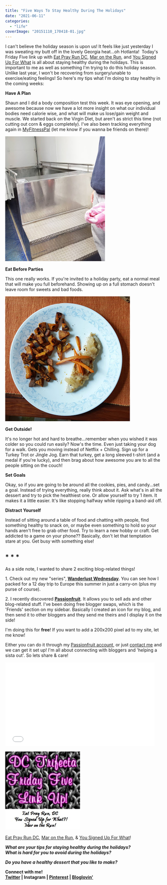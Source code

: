 ```yaml
---
title: "Five Ways To Stay Healthy During The Holidays"
date: "2021-06-11"
categories: 
  - "life"
coverImage: "20151110_170418-01.jpg"
---
```


I can't believe the holiday season is upon us! It feels like just yesterday I was sweating my butt off in the lovely Georgia heat...oh Hotlanta!  Today's Friday Five link up with [Eat Pray Run DC](http://eatprayrundc.com/), [Mar on the Run](http://marontherun.com/), and [You Signed Up For What](http://www.yousignedupforwhat.com/) is all about staying healthy during the holidays. This is important to me as well as something I'm trying to do this holiday season. Unlike last year, I won't be recovering from surgery/unable to exercise/eating feelings! So here's my tips what I'm doing to stay healthy in the coming weeks: 

  

  

**Have A Plan**

Shaun and I did a body composition test this week. It was eye opening, and awesome because now we have a lot more insight on what our individual bodies need calorie wise, and what will make us lose/gain weight and muscle. We started back on the Virgin Diet, but aren't as strict this time (not cutting out corn & eggs completely). I've also been tracking everything again in [MyFitnessPal](http://www.myfitnesspal.com/klgh88) (let me know if you wanna be friends on there)!

  

[![](images/November%2B10%252C%2B2015%2Bat%2B1044PM%2BHydrostatic%2BTesting...%2BGot%2Bsome%2Binsight%2Binto%2Bbody%2Bfat%2Band%2Bnutrition%2B%2523hydrostatic%2B%2523hydrostaticweighing%2B%2523bodyfattest%2B%2523cmma%2B%2523fitness%2B%2523fitlife.jpg)](http://1.bp.blogspot.com/-UfLnqq30BXw/VkUehKIbjAI/AAAAAAAA61Y/a0ir4ACjDPA/s1600/November%2B10%252C%2B2015%2Bat%2B1044PM%2BHydrostatic%2BTesting...%2BGot%2Bsome%2Binsight%2Binto%2Bbody%2Bfat%2Band%2Bnutrition%2B%2523hydrostatic%2B%2523hydrostaticweighing%2B%2523bodyfattest%2B%2523cmma%2B%2523fitness%2B%2523fitlife.jpg)

  

  

**Eat Before Parties**

This one really works. If you're invited to a holiday party, eat a normal meal that will make you full beforehand. Showing up on a full stomach doesn't leave room for sweets and bad foods. 

  

[![](images/20151110_170418-01.jpg)](http://3.bp.blogspot.com/-VQC5RzWC20I/VkUfnkMpWZI/AAAAAAAA61o/umCqn_FUesA/s1600/20151110_170418-01.jpg)

  

  

**Get Outside!**

It's no longer hot and hard to breathe...remember when you wished it was colder so you could run easily? Now's the time. Even just taking your dog for a walk. Gets you moving instead of Netflix + Chilling. Sign up for a Turkey Trot or Jingle Jog. Earn that turkey, get a long sleeved t-shirt (and a medal if you're lucky), and then brag about how awesome you are to all the people sitting on the couch!

  

**Set Goals**

Okay, so if you are going to be around all the cookies, pies, and candy...set a goal. Instead of trying everything, really think about it. Ask what's in all the dessert and try to pick the healthiest one. Or allow yourself to try 1 item. It makes it a little easier. It's like stopping halfway while ripping a band-aid off.

  

**Distract Yourself**

Instead of sitting around a table of food and chatting with people, find something healthy to snack on, or maybe even something to hold so your hands aren't free to grab other food. Try to learn a new hobby or craft. Get addicted to a game on your phone?? Basically, don't let that temptation stare at you. Get busy with something else!

  

  

##  **\* \* \*** 

As a side note, I wanted to share 2 exciting blog-related things! 

  

1\. Check out my new "series", [**Wanderlust Wednesday**](http://blog.kaleighscruggs.com/search/label/Wanderlust%20Wednesday). You can see how I packed for a 12 day trip to Europe this summer in just a carry-on (plus my purse of course). 

  

2\. I recently discovered [**Passionfruit**](https://app.passionfruitads.com/marketplace/site/thefittea). It allows you to sell ads and other blog-related stuff. I've been doing free blogger swaps, which is the 'Friends' section on my sidebar. Basically I created an icon for my blog, and then send it to other bloggers and they send me theirs and I display it on the side! 

I'm doing this for **free**! If you want to add a 200x200 pixel ad to my site, let me know! 

Either you can do it through my [Passionfruit account](https://app.passionfruitads.com/marketplace/site/thefittea), or just [contact me](mailto:kaleigh@fitteablog.com) and we can get it set up! I'm all about connecting with bloggers and 'helping a sista out'. So lets share & care! 

  

<iframe allowfullscreen frameborder="0" height="269" src="//giphy.com/embed/WEiKBTaESHHhK?html5=true&amp;hideSocial=true" width="480"></iframe>

  

![image](images/tumblr_inline_nvlds65xNr1qzz1i4_540.jpg)

  

[Eat Pray Run DC](http://eatprayrundc.com/), [Mar on the Run](http://marontherun.com/), & [You Signed Up For What](http://www.yousignedupforwhat.com/)! 

  
  
**_What are your tips for staying healthy during the holidays?_**  
**_What is hard for you to avoid during the holidays?_**  
  
**_Do you have a healthy dessert that you like to make?_**  
  

**Connect with me!**  
 **[Twitter](http://twitter.com/kaleighcodes) | Instagram | [Pinterest](https://www.pinterest.com/kleach/) | [Bloglovin'](https://www.bloglovin.com/blogs/fittea-14492845)**
